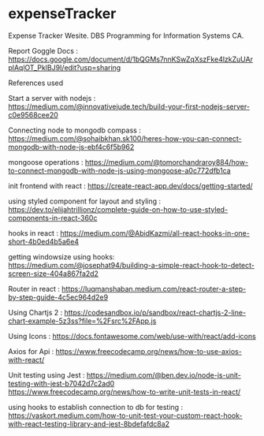 # expenseTracker
Expense Tracker Wesite. DBS Programming for Information Systems CA.

Report Goggle Docs : https://docs.google.com/document/d/1bQGMs7nnKSwZqXszFke4lzkZuUArplAqlOT_PklBJ9I/edit?usp=sharing

References used

Start a server with nodejs : https://medium.com/@innovativejude.tech/build-your-first-nodejs-server-c0e9568cee20

Connecting node to mongodb compass : https://medium.com/@sohaibkhan.sk100/heres-how-you-can-connect-mongodb-with-node-js-ebf4c6f5b962

mongoose operations : https://medium.com/@tomorchandraroy884/how-to-connect-mongodb-with-node-js-using-mongoose-a0c772dfb1ca

init frontend with react : https://create-react-app.dev/docs/getting-started/

using styled component for layout and styling : https://dev.to/elijahtrillionz/complete-guide-on-how-to-use-styled-components-in-react-360c

hooks in react : https://medium.com/@AbidKazmi/all-react-hooks-in-one-short-4b0ed4b5a6e4

getting windowsize using hooks: https://medium.com/@josephat94/building-a-simple-react-hook-to-detect-screen-size-404a867fa2d2

Router in react : https://luqmanshaban.medium.com/react-router-a-step-by-step-guide-4c5ec964d2e9

Using Chartjs 2 : https://codesandbox.io/p/sandbox/react-chartjs-2-line-chart-example-5z3ss?file=%2Fsrc%2FApp.js

Using Icons : https://docs.fontawesome.com/web/use-with/react/add-icons

Axios for Api : https://www.freecodecamp.org/news/how-to-use-axios-with-react/

Unit testing using Jest : 
    https://medium.com/@ben.dev.io/node-js-unit-testing-with-jest-b7042d7c2ad0
    https://www.freecodecamp.org/news/how-to-write-unit-tests-in-react/

using hooks to establish connection to db for testing : https://vaskort.medium.com/how-to-unit-test-your-custom-react-hook-with-react-testing-library-and-jest-8bdefafdc8a2